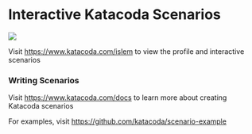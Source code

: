 # Interactive Katacoda Scenarios

[![](http://shields.katacoda.com/katacoda/islem/count.svg)](https://www.katacoda.com/islem "Get your profile on Katacoda.com")

Visit https://www.katacoda.com/islem to view the profile and interactive scenarios

### Writing Scenarios
Visit https://www.katacoda.com/docs to learn more about creating Katacoda scenarios

For examples, visit https://github.com/katacoda/scenario-example
